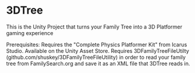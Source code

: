 # 3DTree
This is the Unity Project that turns your Family Tree into a 3D Platformer gaming experience

Prerequisites:
Requires the "Complete Physics Platformer Kit" from Icarus Studio.  Available on the Unity Asset Store.
Requires 3DFamilyTreeFileUtilty (github.com/shuskey/3DFamilyTreeFileUtility) in order to read your family tree from FamilySearch.org and
save it as an XML file that 3DTree reads in.


